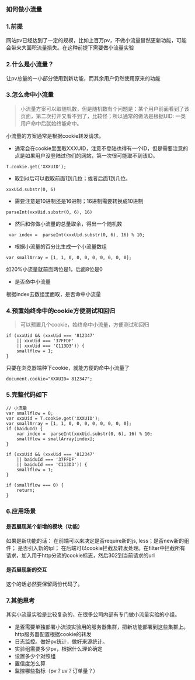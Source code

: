 ### 如何做小流量


### 1.前提
网站pv已经达到了一定的规模，比如上百万pv，不做小流量冒然更新功能，可能会带来大面积流量损失。在这种前提下需要做小流量实验


### 2.什么是小流量？

让pv总量的一小部分使用到新功能，而其余用户仍然使用原来的功能


### 3.怎么命中小流量

> 小流量方案可以取随机数，但是随机数有个问题是：某个用户前面看到了该页面，第二次打开又看不到了，比较怪；所以通常的做法是根据UID: 一类用户命中后就始终能命中。


小流量的方案通常是根据cookie转发请求。

+ 通常会在cookie里面取XXXUID，注意不登陆也得有一个ID，但是需要注意的点是如果用户没登陆过你们的网站，第一次很可能取不到该ID。

`T.cookie.get('XXXUID');`

+ 取到id后可以截取前面1到几位；或者后面1到几位。

`xxxUid.substr(0, 6)`

+ 需要注意是10进制还是16进制；16进制需要转换成10进制


`parseInt(xxxUid.substr(0, 6), 16)`


+ 然后和你做小流量的总量取余，得出一个随机数


` var index =  parseInt(xxxUid.substr(0, 6), 16) % 10;`


+ 根据小流量的百分比生成一个小流量数组

```
var smallArray = [1, 1, 0, 0, 0, 0, 0, 0, 0, 0];

```
如20%小流量就前面两位是1，后面8位是0

+ 是否命中小流量

根据index去数组里面取，是否命中小流量


### 4.预置始终命中的cookie方便测试和回归

> 可以预置几个cookie，始终命中小流量，方便测试和回归

```
if (xxxUid && (xxxUid === '812347'
    || xxxUid === '37FFDF'
    || xxxUid === 'C113D3')) {
    smallflow = 1;
}
```
只要在浏览器端种下cookie，就能方便的命中小流量了

```
document.cookie="XXXUID= 812347";

```


### 5.完整代码如下


```
// 小流量
var smallflow = 0;
var xxxUid = T.cookie.get('XXXUID');
var smallArray = [1, 1, 0, 0, 0, 0, 0, 0, 0, 0];
if (baiduId) {
    var index =  parseInt(xxxUid.substr(0, 6), 16) % 10;
    smallflow = smallArray[index];
}

if (xxxUid && (xxxUid === '812347'
    || baiduId === '37FFDF'
    || baiduId === 'C113D3')) {
    smallflow = 1;
}

if (smallflow === 0) {
    return;
}

```


### 6.应用场景

#### 是否展现某个新增的模块（功能）

如果是新功能的话：
在前端可以来决定是否require新的js, less；是否new新的组件； 是否引入新的tpl；
在后端可以cookie拦截及转发处理。在filter中拦截所有请求，加入用于http分流的cookie标志，然后302到当前请求的url


#### 是否展现新的交互

这个的话必然要保留两份代码了。

### 7.其他思考

其实小流量实验是比较复杂的，在很多公司内部有专门做小流量实验的小组。
+ 是否需要单独部署小流浪实验用的服务器集群，把新功能部署到这些集群上。http服务器配置根据cookie的转发
+ 日志监控。做好pv统计，做好来源统计。
+ 实验组需要多少pv，根据什么理论确定
+ 设置多少个对照组
+ 置信度怎么算
+ 监控哪些指标（pv？uv？订单量？）








